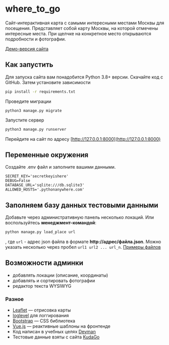 # where_to_go

Сайт-интерактивная карта с самыми интересными местами Москвы для посещения.
Представляет собой карту Москвы, на которой отмечены интересные места. При
щелчке на конкретное место открываются подробности и фотографии.

[Демо-версия сайта](http://xofrik.pythonanywhere.com/)

## Как запустить

Для запуска сайта вам понадобится Python 3.8+ версии. Скачайте код с GitHub.
Затем установите зависимости

```sh
pip install -r requirements.txt
```

Проведите миграции

```shell
python3 manage.py migrate
```

Запустите сервер

```sh
python3 manage.py runserver
```

Перейдите на сайт по адресу [http://127.0.0.1:8000](http://127.0.0.1:8000)

## Переменные окружения

Создайте .env файл и заполните вашими данными.
```
SECRET_KEY='secretkeyishere'
DEBUG=False
DATABASE_URL='sqlite:///db.sqlite3'
ALLOWED_HOSTS='.pythonanywhere.com'
```

## Заполняем базу данных тестовыми данными

Добавьте через административную панель несколько локаций. Или воспользуйтесь
**менеджмент-командой**:

```sh
python manage.py load_place url
```

, где `url` - адрес json файла в формате  **http://адрес/файла.json**. Можно
указать несколько через пробел `url1 url2 ... url_n`.
[Примеры файлов](https://github.com/devmanorg/where-to-go-places/tree/master/places)

## Возможности админки

- добавлять локации (описание, координаты)
- добавлять и сортировать фотографии
- редактор текста WYSIWYG

### Разное

* [Leaflet](https://leafletjs.com/) — отрисовка карты
* [loglevel](https://www.npmjs.com/package/loglevel) для логгирования
* [Bootstrap](https://getbootstrap.com/) — CSS библиотека
* [Vue.js](https://ru.vuejs.org/) — реактивные шаблоны на фронтенде
* Код написан в учебных целях [Devman](https://dvmn.org/)
* Тестовые данные взяты с сайта [KudaGo](https://kudago.com/)
